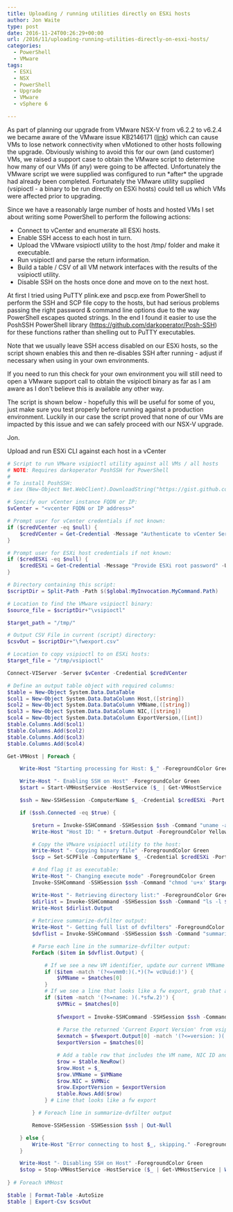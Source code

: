 ```yaml
---
title: Uploading / running utilities directly on ESXi hosts
author: Jon Waite
type: post
date: 2016-11-24T00:26:29+00:00
url: /2016/11/uploading-running-utilities-directly-on-esxi-hosts/
categories:
  - PowerShell
  - VMware
tags:
  - ESXi
  - NSX
  - PowerShell
  - Upgrade
  - VMware
  - vSphere 6

---
```

As part of planning our upgrade from VMware NSX-V from v6.2.2 to v6.2.4 we became aware of the VMware issue KB2146171 ([link][1]) which can cause VMs to lose network connectivity when vMotioned to other hosts following the upgrade. Obviously wishing to avoid this for our own (and customer) VMs, we raised a support case to obtain the VMware script to determine how many of our VMs (if any) were going to be affected. Unfortunately the VMware script we were supplied was configured to run \*after\* the upgrade had already been completed. Fortunately the VMware utility supplied (vsipioctl - a binary to be run directly on ESXi hosts) could tell us which VMs were affected prior to upgrading.

Since we have a reasonably large number of hosts and hosted VMs I set about writing some PowerShell to perform the following actions:

  * Connect to vCenter and enumerate all ESXi hosts.
  * Enable SSH access to each host in turn.
  * Upload the VMware vsipioctl utility to the host /tmp/ folder and make it executable.
  * Run vsipioctl and parse the return information.
  * Build a table / CSV of all VM network interfaces with the results of the vsipioctl utility.
  * Disable SSH on the hosts once done and move on to the next host.

At first I tried using PuTTY plink.exe and pscp.exe from PowerShell to perform the SSH and SCP file copy to the hosts, but had serious problems passing the right password & command line options due to the way PowerShell escapes quoted strings. In the end I found it easier to use the PoshSSH PowerShell library (<https://github.com/darkoperator/Posh-SSH>) for these functions rather than shelling out to PuTTY executables.

Note that we usually leave SSH access disabled on our ESXi hosts, so the script shown enables this and then re-disables SSH after running - adjust if necessary when using in your own environments.

If you need to run this check for your own environment you will still need to open a VMware support call to obtain the vsipioctl binary as far as I am aware as I don't believe this is available any other way.

The script is shown below - hopefully this will be useful for some of you, just make sure you test properly before running against a production environment. Luckily in our case the script proved that none of our VMs are impacted by this issue and we can safely proceed with our NSX-V upgrade.

Jon.

Upload and run ESXi CLI against each host in a vCenter

```powershell
# Script to run VMware vsipioctl utility against all VMs / all hosts
# NOTE: Requires darkoperator PoshSSH for PowerShell
#
# To install PoshSSH:
# iex (New-Object Net.WebClient).DownloadString("https://gist.github.com/darkoperator/6152630/raw/c67de4f7cd780ba367cccbc2593f38d18ce6df89/instposhsshdev")

# Specify our vCenter instance FQDN or IP:
$vCenter = "<vcenter FQDN or IP address>"

# Prompt user for vCenter credentials if not known:
if ($credVCenter -eq $null) {
    $credVCenter = Get-Credential -Message "Authenticate to vCenter Server"
}

# Prompt user for ESXi host credentials if not known:
if ($credESXi -eq $null) {
    $credESXi = Get-Credential -Message "Provide ESXi root password" -UserName root
}

# Directory containing this script:
$scriptDir = Split-Path -Path $($global:MyInvocation.MyCommand.Path)

# Location to find the VMware vsipioctl binary:
$source_file = $scriptDir+"\vsipioctl"

$target_path = "/tmp/"

# Output CSV File in current (script) directory:
$csvOut = $scriptDir+"\fwexport.csv"

# Location to copy vsipioctl to on ESXi hosts:
$target_file = "/tmp/vsipioctl"

Connect-VIServer -Server $vCenter -Credential $credVCenter

# Define an output table object with required columns:
$table = New-Object System.Data.DataTable
$col1 = New-Object System.Data.DataColumn Host,([string])
$col2 = New-Object System.Data.DataColumn VMName,([string])
$col3 = New-Object System.Data.DataColumn NIC,([string])
$col4 = New-Object System.Data.DataColumn ExportVersion,([int])
$table.Columns.Add($col1)
$table.Columns.Add($col2)
$table.Columns.Add($col3)
$table.Columns.Add($col4)

Get-VMHost | Foreach {

    Write-Host "Starting processing for Host: $_" -ForegroundColor Green

    Write-Host "- Enabling SSH on Host" -ForegroundColor Green
    $start = Start-VMHostService -HostService ($_ | Get-VMHostService | Where { $_.Key -eq "TSM-SSH"} )

    $ssh = New-SSHSession -ComputerName $_ -Credential $credESXi -Port 22 -AcceptKey:$true

    if ($ssh.Connected -eq $true) {

        $return = Invoke-SSHCommand -SSHSession $ssh -Command "uname -a"
        Write-Host "Host ID: " + $return.Output -ForegroundColor Yellow

        # Copy the VMware vsipioctl utility to the host:
        Write-Host "- Copying binary file" -ForegroundColor Green
        $scp = Set-SCPFile -ComputerName $_ -Credential $credESXi -Port 22 -LocalFile $source_file -RemotePath $target_path

        # And flag it as executable:
        Write-Host "- Changing execute mode" -ForegroundColor Green
        Invoke-SSHCommand -SSHSession $ssh -Command "chmod 'u+x' $target_file" | Out-Null

        Write-Host "- Retrieving directory list:" -ForegroundColor Green
        $dirlist = Invoke-SSHCommand -SSHSession $ssh -Command "ls -l $target_file"
        Write-Host $dirlist.Output
        
        # Retrieve summarize-dvfilter output:
        Write-Host "- Getting full list of dvfilters" -ForegroundColor Green 
        $dvflist = Invoke-SSHCommand -SSHSession $ssh -Command "summarize-dvfilter"

        # Parse each line in the summarize-dvfilter output:
        ForEach ($item in $dvflist.Output) {

            # If we see a new VM identifier, update our current VMName setting:
            if ($item -match '(?<=vmm0:)(.*)(?= vcUuid:)') {
                $VMName = $matches[0]
            }
            # If we see a line that looks like a fw export, grab that and run vsipioctl on it:
            if ($item -match '(?<=name: )(.*sfw.2)') {
                $VMNic = $matches[0]
                
                $fwexport = Invoke-SSHCommand -SSHSession $ssh -Command "/tmp/vsipioctl getexportversion -f $VMnic"
            
                # Parse the returned 'Current Export Version' from vsipioctl:
                $exmatch = $fwexport.Output[0] -match '(?<=version: )(.*)'
                $exportVersion = $matches[0]

                # Add a table row that includes the VM name, NIC ID and exportversion:
                $row = $table.NewRow()
                $row.Host = $_
                $row.VMName = $VMName
                $row.NIC = $VMNic
                $row.ExportVersion = $exportVersion
                $table.Rows.Add($row)
            } # Line that looks like a fw export

        } # Foreach line in summarize-dvfilter output

        Remove-SSHSession -SSHSession $ssh | Out-Null

    } else {
        Write-Host "Error connecting to host $_, skipping." -ForegroundColor Red
    }

    Write-Host "- Disabling SSH on Host" -ForegroundColor Green
    $stop = Stop-VMHostService -HostService ($_ | Get-VMHostService | Where { $_.Key -eq "TSM-SSH"} ) -Confirm:$false
 
} # Foreach VMHost

$table | Format-Table -AutoSize
$table | Export-Csv $csvOut
```

 [1]: https://kb.vmware.com/selfservice/microsites/search.do?language=en_US&cmd=displayKC&externalId=2146171